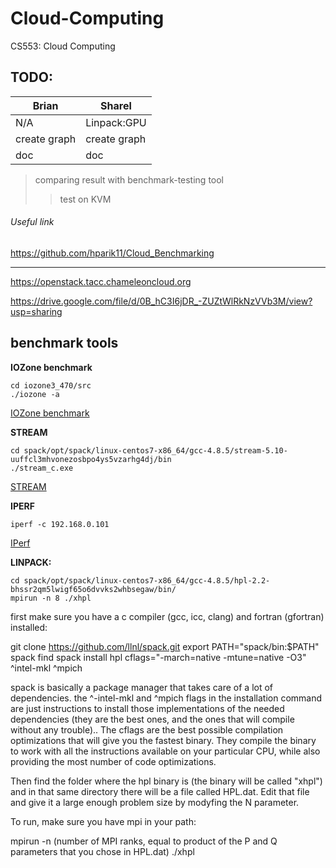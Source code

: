 # Cloud-Computing
CS553: Cloud Computing

## TODO:

Brian         | Sharel
------------- | -------------
N/A           | Linpack:GPU
create graph  |create graph
doc           |doc

> comparing result with benchmark-testing tool
>> test on KVM

###### Useful link

<https://github.com/hparik11/Cloud_Benchmarking>

___

<https://openstack.tacc.chameleoncloud.org>

<https://drive.google.com/file/d/0B_hC3I6jDR_-ZUZtWlRkNzVVb3M/view?usp=sharing>

## benchmark tools 

**IOZone benchmark**
```
cd iozone3_470/src
./iozone -a
```
[IOZone benchmark](http://www.thegeekstuff.com/2011/05/iozone-examples/#comments)

**STREAM**
```
cd spack/opt/spack/linux-centos7-x86_64/gcc-4.8.5/stream-5.10-uuffcl3mhvonezosbpo4ys5vzarhg4dj/bin
./stream_c.exe
```
[STREAM](http://www.cs.virginia.edu/stream/ref.html#what)

**IPERF**
```
iperf -c 192.168.0.101
```
[IPerf](http://www.slashroot.in/iperf-how-test-network-speedperformancebandwidth)


**LINPACK:**
```
cd spack/opt/spack/linux-centos7-x86_64/gcc-4.8.5/hpl-2.2-bhssr2qm5lwigf65o6dvvks2whbsegaw/bin/
mpirun -n 8 ./xhpl
```

first make sure you have a c compiler (gcc, icc, clang) and fortran (gfortran) installed:

git clone https://github.com/llnl/spack.git
export PATH="spack/bin:$PATH"
spack find
spack install hpl cflags="-march=native -mtune=native -O3" ^intel-mkl ^mpich 

spack is basically a package manager that takes care of a lot of dependencies. the ^-intel-mkl and ^mpich flags in the installation command are just instructions to install those implementations of the needed dependencies (they are the best ones, and the ones that will compile without any trouble).. The cflags are the best possible compilation optimizations that will give you the fastest binary. They compile the binary to work with all the instructions available on your particular CPU, while also providing the most number of code optimizations.

Then find the folder where the hpl binary is (the binary will be called "xhpl") and in that same directory there will be a file called HPL.dat. Edit that file and give it a large enough problem size by modyfing the N parameter.

To run, make sure you have mpi in your path:

mpirun -n (number of MPI ranks, equal to product of the P and Q parameters that you chose in HPL.dat) ./xhpl
